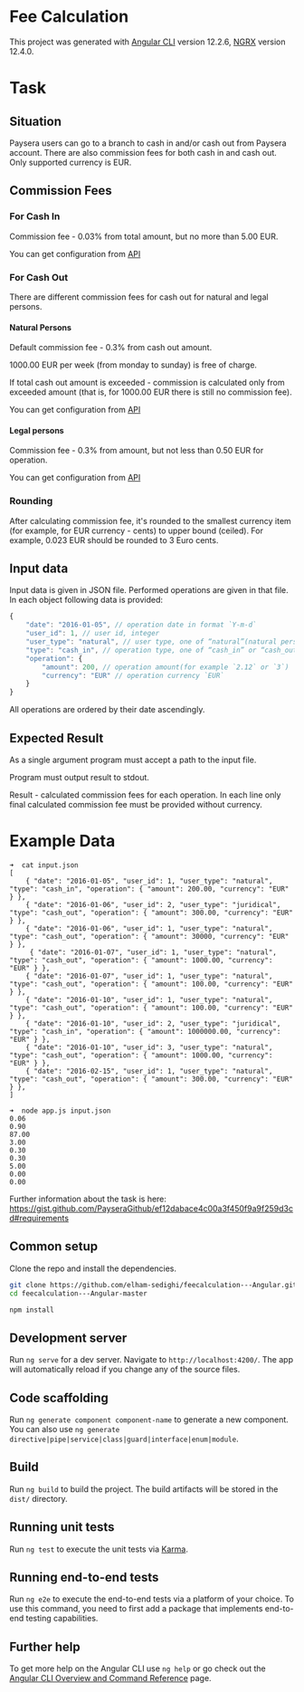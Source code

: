 Fee Calculation
====
This project was generated with [Angular CLI](https://github.com/angular/angular-cli) version 12.2.6, [NGRX](https://ngrx.io/) version 12.4.0.
 
Task
====

## Situation
Paysera users can go to a branch to cash in and/or cash out from Paysera account. There are also commission fees for both cash in and cash out. Only supported currency is EUR.

## Commission Fees

### For Cash In
Commission fee - 0.03% from total amount, but no more than 5.00 EUR.

You can get configuration from [API](https://private-00d723-paysera.apiary-proxy.com/cash-in)

### For Cash Out
There are different commission fees for cash out for natural and legal persons.

#### Natural Persons
Default commission fee - 0.3% from cash out amount.

1000.00 EUR per week (from monday to sunday) is free of charge.

If total cash out amount is exceeded - commission is calculated only from exceeded amount (that is, for 1000.00 EUR there is still no commission fee).

You can get configuration from [API](https://private-00d723-paysera.apiary-proxy.com/cash-out-natural)

#### Legal persons
Commission fee - 0.3% from amount, but not less than 0.50 EUR for operation.

You can get configuration from [API](https://private-00d723-paysera.apiary-proxy.com/cash-out-juridical)

### Rounding
After calculating commission fee, it's rounded to the smallest currency item (for example, for EUR currency - cents) to upper bound (ceiled). For example, 0.023 EUR should be rounded to 3 Euro cents.

## Input data
Input data is given in JSON file. Performed operations are given in that file. In each object following data is provided:
```js
{
    "date": "2016-01-05", // operation date in format `Y-m-d`
    "user_id": 1, // user id, integer
    "user_type": "natural", // user type, one of “natural”(natural person) or “juridical”(legal person)
    "type": "cash_in", // operation type, one of “cash_in” or “cash_out”
    "operation": {
        "amount": 200, // operation amount(for example `2.12` or `3`)
        "currency": "EUR" // operation currency `EUR`
    }
}
```
All operations are ordered by their date ascendingly.

## Expected Result
As a single argument program must accept a path to the input file.

Program must output result to stdout.

Result - calculated commission fees for each operation. In each line only final calculated commission fee must be provided without currency.

Example Data
============
```
➜  cat input.json
[
    { "date": "2016-01-05", "user_id": 1, "user_type": "natural", "type": "cash_in", "operation": { "amount": 200.00, "currency": "EUR" } },
    { "date": "2016-01-06", "user_id": 2, "user_type": "juridical", "type": "cash_out", "operation": { "amount": 300.00, "currency": "EUR" } },
    { "date": "2016-01-06", "user_id": 1, "user_type": "natural", "type": "cash_out", "operation": { "amount": 30000, "currency": "EUR" } },
     { "date": "2016-01-07", "user_id": 1, "user_type": "natural", "type": "cash_out", "operation": { "amount": 1000.00, "currency": "EUR" } },
    { "date": "2016-01-07", "user_id": 1, "user_type": "natural", "type": "cash_out", "operation": { "amount": 100.00, "currency": "EUR" } },
    { "date": "2016-01-10", "user_id": 1, "user_type": "natural", "type": "cash_out", "operation": { "amount": 100.00, "currency": "EUR" } },
    { "date": "2016-01-10", "user_id": 2, "user_type": "juridical", "type": "cash_in", "operation": { "amount": 1000000.00, "currency": "EUR" } },
    { "date": "2016-01-10", "user_id": 3, "user_type": "natural", "type": "cash_out", "operation": { "amount": 1000.00, "currency": "EUR" } },
    { "date": "2016-02-15", "user_id": 1, "user_type": "natural", "type": "cash_out", "operation": { "amount": 300.00, "currency": "EUR" } },
]

➜  node app.js input.json
0.06
0.90
87.00
3.00
0.30
0.30
5.00
0.00
0.00
```

Further information about the task is here: https://gist.github.com/PayseraGithub/ef12dabace4c00a3f450f9a9f259d3cd#requirements

## Common setup

Clone the repo and install the dependencies.

```bash
git clone https://github.com/elham-sedighi/feecalculation---Angular.git
cd feecalculation---Angular-master
```

```bash
npm install
```

## Development server

Run `ng serve` for a dev server. Navigate to `http://localhost:4200/`. The app will automatically reload if you change any of the source files.

## Code scaffolding

Run `ng generate component component-name` to generate a new component. You can also use `ng generate directive|pipe|service|class|guard|interface|enum|module`.

## Build

Run `ng build` to build the project. The build artifacts will be stored in the `dist/` directory.

## Running unit tests

Run `ng test` to execute the unit tests via [Karma](https://karma-runner.github.io).

## Running end-to-end tests

Run `ng e2e` to execute the end-to-end tests via a platform of your choice. To use this command, you need to first add a package that implements end-to-end testing capabilities.

## Further help

To get more help on the Angular CLI use `ng help` or go check out the [Angular CLI Overview and Command Reference](https://angular.io/cli) page.

